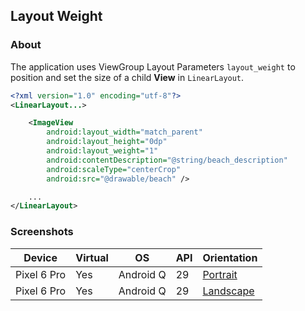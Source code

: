## Layout Weight

### About

The application uses ViewGroup Layout Parameters ```layout_weight``` to position and set the size of a child <b>View</b> in ```LinearLayout```.

```xml
<?xml version="1.0" encoding="utf-8"?>
<LinearLayout...>

    <ImageView
        android:layout_width="match_parent"
        android:layout_height="0dp"
        android:layout_weight="1"
        android:contentDescription="@string/beach_description"
        android:scaleType="centerCrop"
        android:src="@drawable/beach" />

    ...
</LinearLayout>
```

### Screenshots

| Device | Virtual | OS | API | Orientation |
| --- | --- | --- | --- | --- |
| Pixel 6 Pro | Yes | Android Q | 29 | [Portrait](https://user-images.githubusercontent.com/122201501/224398660-dc9e705b-43bd-4261-aee5-28afffc51c7f.png) |
| Pixel 6 Pro | Yes | Android Q | 29 | [Landscape](https://user-images.githubusercontent.com/122201501/224398637-de2b4f9a-e1f6-4f69-bc8f-aabced9a9948.png) |

